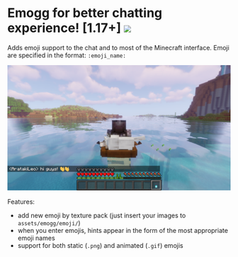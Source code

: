 # Emogg for better chatting experienсe! [1.17+] <img src="https://github.com/teacondemns/static.pexty.xyz/blob/main/src/emoji/animated/minecraft.gif?raw=true" height="35"/>
Adds emoji support to the chat and to most of the Minecraft interface.
Emoji are specified in the format: `:emoji_name:`

![](preview/preview-1.png)

Features:
- add new emoji by texture pack (just insert your images to `assets/emogg/emoji/`)
- when you enter emojis, hints appear in the form of the most appropriate emoji names
- support for both static (`.png`) and animated (`.gif`) emojis
